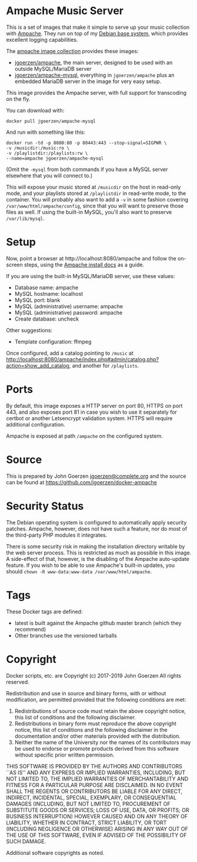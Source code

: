 # Ampache Music Server

This is a set of images that make it simple to serve up your
music collection with [Ampache](http://www.ampache.org).  They run on top
of my [Debian base system](http://github.com/jgoerzen/docker-debian-base),
which provides excellent logging capabilities.

The [ampache image collection](https://github.com/jgoerzen/docker-ampache)
provides these images:

 - [jgoerzen/ampache](https://github.com/jgoerzen/docker-ampache-base),
   the main server, designed to be used with an outside MySQL/MariaDB server
 - [jgoerzen/ampache-mysql](https://github.com/jgoerzen/docker-ampache-mysql),
   everything in `jgoerzen/ampache` plus an embedded MariaDB server in
   the image for very easy setup.
   
This image provides the Ampache server, with full support for transcoding
on the fly.

You can download with:

    docker pull jgoerzen/ampache-mysql

And run with something like this:

    docker run -td -p 8080:80 -p 80443:443 --stop-signal=SIGPWR \
    -v /musicdir:/music:ro \
    -v /playlistdir:/playlists:rw \
    --name=ampache jgoerzen/ampache-mysql

(Omit the `-mysql` from both commands if you have a MySQL server elsewhere that you
will connect to.)

This will expose your music stored at `/musicdir` on the host in read-only mode, and your playlists
stored at `/playlistdir` in read-write mode, to the container.  You will probably also
want to add a `-v` in some fashion covering `/var/www/html/ampache/config`, since that you will want
to preserve those files as well.  If using the built-in MySQL, you'll also want to preserve
`/var/lib/mysql`.

# Setup

Now, point a browser at http://localhost:8080/ampache and follow the
on-screen steps, using the [Ampache install docs](https://github.com/ampache/ampache/wiki/Installation)
as a guide.

If you are using the built-in MySQL/MariaDB server, use these values:

 - Database name: ampache
 - MySQL hostname: localhost
 - MySQL port: blank
 - MySQL (administrative) username: ampache
 - MySQL (administrative) password: ampache
 - Create database: uncheck

Other suggestions:

 - Template configuration: ffmpeg

Once configured, add a catalog pointing to `/music` at <http://localhost:8080/ampache/index.php#admin/catalog.php?action=show_add_catalog>, and another for `/playlists`.

# Ports

By default, this image exposes a HTTP server on port 80, HTTPS on port 443, and
also exposes port 81 in case you wish to use it separately for certbot or another
Letsencrypt validation system.  HTTPS will require additional configuration.

Ampache is exposed at path `/ampache` on the configured system. 

# Source

This is prepared by John Goerzen <jgoerzen@complete.org> and the source
can be found at https://github.com/jgoerzen/docker-ampache

# Security Status

The Debian operating system is configured to automatically apply security patches.
Ampache, however, does not have such a feature, nor do most of the third-party
PHP modules it integrates.

There is some security risk in making the installation directory writable by
the web server process.  This is restricted as much as possible in this image.
A side-effect of that, however, is the disabling of the Ampache auto-update
feature.  If you wish to be able to use Ampache's built-in updates, you
should `chown -R www-data:www-data /var/www/html/ampache`.

# Tags

These Docker tags are defined:

 - latest is built against the Ampache github master branch (which they recommend)
 - Other branches use the versioned tarballs

# Copyright

Docker scripts, etc. are
Copyright (c) 2017-2019 John Goerzen
All rights reserved.

Redistribution and use in source and binary forms, with or without
modification, are permitted provided that the following conditions
are met:
1. Redistributions of source code must retain the above copyright
   notice, this list of conditions and the following disclaimer.
2. Redistributions in binary form must reproduce the above copyright
   notice, this list of conditions and the following disclaimer in the
   documentation and/or other materials provided with the distribution.
3. Neither the name of the University nor the names of its contributors
   may be used to endorse or promote products derived from this software
   without specific prior written permission.

THIS SOFTWARE IS PROVIDED BY THE AUTHORS AND CONTRIBUTORS ``AS IS'' AND
ANY EXPRESS OR IMPLIED WARRANTIES, INCLUDING, BUT NOT LIMITED TO, THE
IMPLIED WARRANTIES OF MERCHANTABILITY AND FITNESS FOR A PARTICULAR PURPOSE
ARE DISCLAIMED.  IN NO EVENT SHALL THE REGENTS OR CONTRIBUTORS BE LIABLE
FOR ANY DIRECT, INDIRECT, INCIDENTAL, SPECIAL, EXEMPLARY, OR CONSEQUENTIAL
DAMAGES (INCLUDING, BUT NOT LIMITED TO, PROCUREMENT OF SUBSTITUTE GOODS
OR SERVICES; LOSS OF USE, DATA, OR PROFITS; OR BUSINESS INTERRUPTION)
HOWEVER CAUSED AND ON ANY THEORY OF LIABILITY, WHETHER IN CONTRACT, STRICT
LIABILITY, OR TORT (INCLUDING NEGLIGENCE OR OTHERWISE) ARISING IN ANY WAY
OUT OF THE USE OF THIS SOFTWARE, EVEN IF ADVISED OF THE POSSIBILITY OF
SUCH DAMAGE.

Additional software copyrights as noted.


